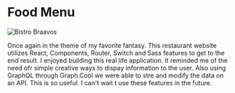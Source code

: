# Food Menu

![Bistro Braavos](menu.gif)

Once again in the theme of my favorite fantasy.  This restaurant website utilizes React, Components, Router, Switch and Sass features to get to the end result.  I enjoyed building this real life application.  It reminded me of the need ofr simple creative ways to dispay information to the user.  Also using GraphQL through Graph.Cool we were able to stre and modify the data on an API.  This is so useful.  I can't wait t use these features in the future.
